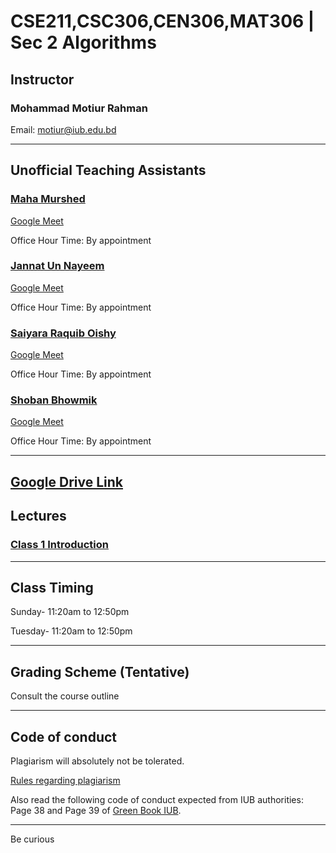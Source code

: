 # CSE211,CSC306,CEN306,MAT306 | Sec 2 Algorithms 

## Instructor
### Mohammad Motiur Rahman
Email: motiur@iub.edu.bd
* * *
## Unofficial Teaching Assistants


### [Maha Murshed ](mailto:2030385@iub.edu.bd  ) 

[Google Meet](http://meet.google.com/ftz-zztp-hji)

Office Hour Time: By appointment


### [Jannat Un Nayeem ](mailto:2030087@iub.edu.bd ) 

[Google Meet](http://meet.google.com/rmm-fzar-yng)

Office Hour Time: By appointment


### [Saiyara Raquib Oishy](mailto:1930931@iub.edu.bd ) 

[Google Meet](http://meet.google.com/axk-ysgi-vht)

Office Hour Time: By appointment 


### [Shoban Bhowmik](mailto:1930533@iub.edu.bd ) 

[Google Meet](meet.google.com/trr-ysdk-bta)

Office Hour Time: By appointment 

* * * 
## [Google Drive Link](https://drive.google.com/drive/folders/1K3MD1XFtCfr700KjvasbbBVfn21gmRCg?usp=sharing)

## Lectures

### [Class 1 Introduction](https://docs.google.com/presentation/d/1YQIYQnvXnlkiia6zMUk-cc0ZF_SGymxL5m0YtfhgM6Q/edit?usp=sharing)
* * *
## Class Timing

Sunday- 11:20am to 12:50pm

Tuesday- 11:20am to 12:50pm

* * *
## Grading Scheme (Tentative)

Consult the course outline

* * *
## Code of conduct
Plagiarism will absolutely not be tolerated.

[Rules regarding plagiarism](https://www.plagiarism.org/article/what-is-plagiarism)

Also read the following code of conduct expected from IUB authorities: Page 38 and Page 39 of [Green Book IUB](http://www.iub.edu.bd/files/GreenBook_Autumn22.pdf).

* * *   


Be curious
